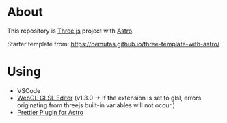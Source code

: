 # About

This repository is [Three.js](https://threejs.org/) project with [Astro](https://astro.build/).

Starter template from:
https://nemutas.github.io/three-template-with-astro/

# Using

- VSCode
- [WebGL GLSL Editor](https://marketplace.visualstudio.com/items?itemName=raczzalan.webgl-glsl-editor) (v1.3.0 -> If the extension is set to glsl, errors originating from threejs built-in variables will not occur.)
- [Prettier Plugin for Astro](https://github.com/withastro/prettier-plugin-astro)
